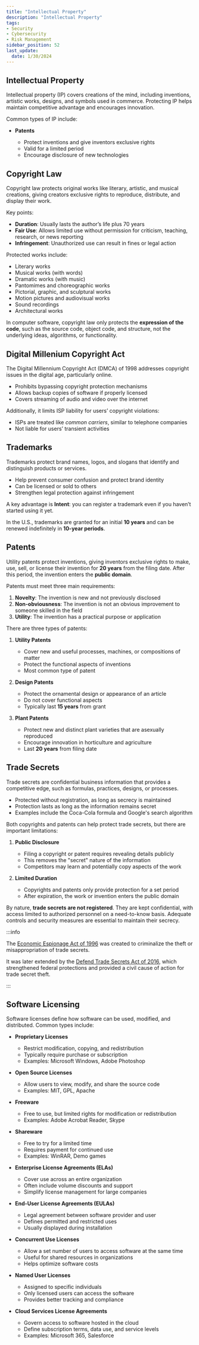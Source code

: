 ```yaml
---
title: "Intellectual Property"
description: "Intellectual Property"
tags: 
- Security
- Cybersecurity
- Risk Management
sidebar_position: 52
last_update:
  date: 1/30/2024
---
```



## Intellectual Property

Intellectual property (IP) covers creations of the mind, including inventions, artistic works, designs, and symbols used in commerce. Protecting IP helps maintain competitive advantage and encourages innovation.

Common types of IP include:

- **Patents**

  - Protect inventions and give inventors exclusive rights
  - Valid for a limited period
  - Encourage disclosure of new technologies


## Copyright Law

Copyright law protects original works like literary, artistic, and musical creations, giving creators exclusive rights to reproduce, distribute, and display their work.

Key points:

- **Duration**: Usually lasts the author’s life plus 70 years
- **Fair Use**: Allows limited use without permission for criticism, teaching, research, or news reporting
- **Infringement**: Unauthorized use can result in fines or legal action

Protected works include:

- Literary works
- Musical works (with words)
- Dramatic works (with music)
- Pantomimes and choreographic works
- Pictorial, graphic, and sculptural works
- Motion pictures and audiovisual works
- Sound recordings
- Architectural works

In computer software, copyright law only protects the **expression of the code**, such as the source code, object code, and structure, not the underlying ideas, algorithms, or functionality.

## Digital Millenium Copyright Act  

The Digital Millennium Copyright Act (DMCA) of 1998 addresses copyright issues in the digital age, particularly online. 

- Prohibits bypassing copyright protection mechanisms
- Allows backup copies of software if properly licensed
- Covers streaming of audio and video over the internet

Additionally, it limits ISP liability for users’ copyright violations:

- ISPs are treated like *common carriers*, similar to telephone companies
- Not liable for users’ transient activities

## Trademarks

Trademarks protect brand names, logos, and slogans that identify and distinguish products or services.

- Help prevent consumer confusion and protect brand identity
- Can be licensed or sold to others
- Strengthen legal protection against infringement

A key advantage is **Intent**: you can register a trademark even if you haven’t started using it yet.

In the U.S., trademarks are granted for an initial **10 years** and can be renewed indefinitely in **10-year periods**.

## Patents

Utility patents protect inventions, giving inventors exclusive rights to make, use, sell, or license their invention for **20 years** from the filing date. After this period, the invention enters the **public domain**.

Patents must meet three main requirements:

1. **Novelty**: The invention is new and not previously disclosed
2. **Non-obviousness**: The invention is not an obvious improvement to someone skilled in the field
3. **Utility**: The invention has a practical purpose or application

There are three types of patents:

1. **Utility Patents**

   - Cover new and useful processes, machines, or compositions of matter
   - Protect the functional aspects of inventions
   - Most common type of patent

2. **Design Patents**

   - Protect the ornamental design or appearance of an article
   - Do not cover functional aspects
   - Typically last **15 years** from grant

3. **Plant Patents**

   - Protect new and distinct plant varieties that are asexually reproduced
   - Encourage innovation in horticulture and agriculture
   - Last **20 years** from filing date

## Trade Secrets 

Trade secrets are confidential business information that provides a competitive edge, such as formulas, practices, designs, or processes.

- Protected without registration, as long as secrecy is maintained
- Protection lasts as long as the information remains secret
- Examples include the Coca-Cola formula and Google's search algorithm

Both copyrights and patents can help protect trade secrets, but there are important limitations:

1. **Public Disclosure**

   - Filing a copyright or patent requires revealing details publicly
   - This removes the "secret" nature of the information
   - Competitors may learn and potentially copy aspects of the work

2. **Limited Duration**

   - Copyrights and patents only provide protection for a set period
   - After expiration, the work or invention enters the public domain

By nature, **trade secrets are not registered**. They are kept confidential, with access limited to authorized personnel on a need-to-know basis. Adequate controls and security measures are essential to maintain their secrecy.


:::info 

The [Economic Espionage Act of 1996](/docs/007-Cybersecurity/001-Risk-and-Governance/055-US-Privacy-Laws.md#economic-espionage-act-of-1996) was created to criminalize the theft or misappropriation of trade secrets.

It was later extended by the [Defend Trade Secrets Act of 2016](/docs/007-Cybersecurity/001-Risk-and-Governance/055-US-Privacy-Laws.md#defend-trade-secrets-act-of-2016), which strengthened federal protections and provided a civil cause of action for trade secret theft.

:::


## Software Licensing 

Software licenses define how software can be used, modified, and distributed. Common types include: 


- **Proprietary Licenses**

  - Restrict modification, copying, and redistribution
  - Typically require purchase or subscription
  - Examples: Microsoft Windows, Adobe Photoshop

- **Open Source Licenses**

  - Allow users to view, modify, and share the source code
  - Examples: MIT, GPL, Apache

- **Freeware**

  - Free to use, but limited rights for modification or redistribution
  - Examples: Adobe Acrobat Reader, Skype

- **Shareware**

  - Free to try for a limited time
  - Requires payment for continued use
  - Examples: WinRAR, Demo games

- **Enterprise License Agreements (ELAs)**

  - Cover use across an entire organization
  - Often include volume discounts and support
  - Simplify license management for large companies

- **End-User License Agreements (EULAs)**

  - Legal agreement between software provider and user
  - Defines permitted and restricted uses
  - Usually displayed during installation

- **Concurrent Use Licenses**

  - Allow a set number of users to access software at the same time
  - Useful for shared resources in organizations
  - Helps optimize software costs

- **Named User Licenses**

  - Assigned to specific individuals
  - Only licensed users can access the software
  - Provides better tracking and compliance

- **Cloud Services License Agreements**

  - Govern access to software hosted in the cloud
  - Define subscription terms, data use, and service levels
  - Examples: Microsoft 365, Salesforce
